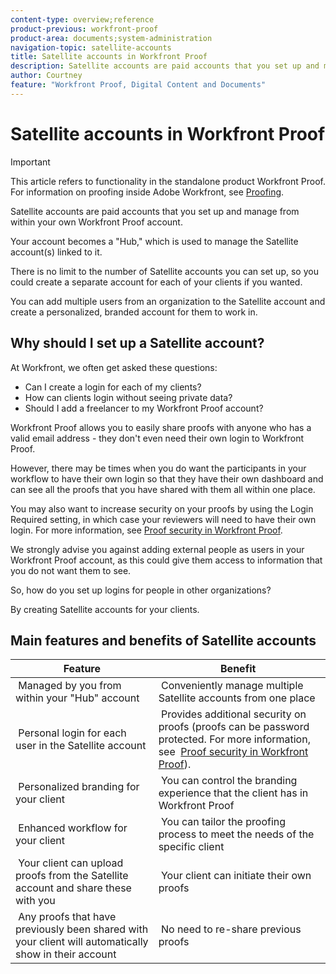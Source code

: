 ```yaml
---
content-type: overview;reference
product-previous: workfront-proof
product-area: documents;system-administration
navigation-topic: satellite-accounts
title: Satellite accounts in Workfront Proof
description: Satellite accounts are paid accounts that you set up and manage from within your own Workfront Proof account.
author: Courtney
feature: "Workfront Proof, Digital Content and Documents"
---
```


# Satellite accounts in Workfront Proof

>[!IMPORTANT]
>
>This article refers to functionality in the standalone product Workfront Proof. For information on proofing inside Adobe Workfront, see [Proofing](../../../review-and-approve-work/proofing/proofing.md).

Satellite accounts are paid accounts that&nbsp;you set up and manage from within your own Workfront Proof account.

Your account becomes a "Hub," which is used to manage the Satellite account(s) linked to it.

There is no limit to the number of Satellite accounts you can set up, so you could create a separate account for each of your clients if you wanted.

You can add multiple users from an organization to the Satellite account and create a personalized, branded account for them to work in.&nbsp;

## Why should I set up a Satellite account?

At Workfront, we often get asked these questions:

* Can I create a login for each of my clients?
* How can clients login without seeing private data?
* Should I add a freelancer to my Workfront Proof account?

Workfront Proof allows you to easily share proofs with anyone who has a valid email address - they don't even need their own login to Workfront Proof.

However, there may be times when you do want the participants in your workflow to have their own login so that they have their own dashboard and can see all the proofs that you have shared with them all within one place.

You may also want to increase security on your proofs by using the Login Required setting, in which case your reviewers will need to have their own login. For more information, see [Proof security in Workfront Proof](../../../workfront-proof/wp-acct-admin/managing-security/proof-security-in-workfront-proof.md).

We strongly advise you against adding external people as users in your Workfront Proof account, as this could give them access to information that you do not want them to see.

So, how do you set up logins for people in other organizations?

By creating Satellite accounts for your clients.

## Main features and benefits of Satellite accounts

| **Feature** |**Benefit**&nbsp; |
|---|---|
| &nbsp;Managed by you from within your "Hub" account |&nbsp;Conveniently manage multiple Satellite accounts from one place&nbsp; |
| &nbsp;Personal login for each user in the Satellite account |&nbsp;Provides additional security on proofs (proofs can be password protected. For more information, see&nbsp; [Proof security in Workfront Proof](../../../workfront-proof/wp-acct-admin/managing-security/proof-security-in-workfront-proof.md)). |
| &nbsp;Personalized branding for your client |&nbsp;You can control the branding experience that the client has in Workfront Proof  |
| &nbsp;Enhanced workflow for your client |&nbsp;You can tailor the proofing process to meet the needs of the specific client&nbsp; |
| &nbsp;Your client can upload proofs from the Satellite account and share these with you |&nbsp;Your client can initiate their own proofs |
| &nbsp;Any proofs that have previously been shared with your client will automatically show in their account |&nbsp;No need to re-share previous proofs&nbsp; |

